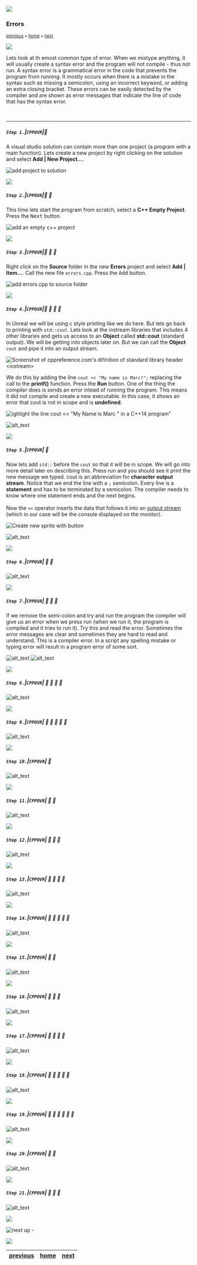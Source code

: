 ![](../images/line3.png)

### Errors

<sub>[previous](../hello-world/README.md#user-content-hello-world) • [home](../README.md#user-content-ue5-cpp-overview) • [next](../)</sub>

![](../images/line3.png)

Lets look at th emost common type of error.  When we mistype anything, it will usually create a syntax error and the program will not compile - thus not run. A syntax error is a grammatical error in the code that prevents the program from running. It mostly occurs when there is a mistake in the syntax such as missing a semicolon, using an incorrect keyword, or adding an extra closing bracket. These errors can be easily detected by the compiler and are shown as error messages that indicate the line of code that has the syntax error.

<br>

---

##### `Step 1.`\|`CPPOVR`|:small_blue_diamond:

A visual studio solution can contain more than one project (a program with a main function). Lets create a new project by right clicking on the solution and select **Add | New Project...**.

![add project to solution](images/newProject.png)

![](../images/line2.png)

##### `Step 2.`\|`CPPOVR`|:small_blue_diamond: :small_blue_diamond: 

This time lets start the program from scratch, select a **C++ Empty Project**.  Press the <kbd>Next</kbd> button.

![add an empty c++ project](images/AddEmptyProject.png)

![](../images/line2.png)

##### `Step 3.`\|`CPPOVR`|:small_blue_diamond: :small_blue_diamond: :small_blue_diamond:

Right click on the **Source** folder in the new **Errors** project and select **Add | Item...**.  Call the new file `errors.cpp`.  Press the <kbd>Add</kbd> button.

![add errors.cpp to source folder](images/addErrorscpp.png)

![](../images/line2.png)

##### `Step 4.`\|`CPPOVR`|:small_blue_diamond: :small_blue_diamond: :small_blue_diamond: :small_blue_diamond:

In Unreal we will be using c style printing like we do here.  But lets go back to printing with `std::cout`. Lets look at the iostream libraries that includes 4 other libraries and gets us access to an **Object** called **std::cout** (standard output). We will be getting into objects later on. But we can call the **Object** `cout` and pipe it into an output stream.

![Screenshot of cppreference.com's difinition of standard library header \<iostream\>](images/iostreamdefinition.jpg)

We do this by adding the line `cout << "My name is Marc!";` replacing the call to the **printf()** function.  Press the **Run** button.  One of the thing the compiler does is sends an error intead of running the program. This means it did not compile and create a new executable.  In this case, it shows an error that cout is not in scope and is **undefined**.

![ighlight the line cout <<  &quot;My Name is Marc &quot; in a C++14 program"](images/FirstCout.jpg)

![alt_text](images/.png)

![](../images/line2.png)

##### `Step 5.`\|`CPPOVR`| :small_orange_diamond:

Now lets add `std::` before the `cout` so that it will be in scope.  We will go into more detail later on describing this.  Press run and you should see it print the new message we typed. cout is an abbreviation for **character output stream**. Notice that we end the line with a `;` semicolon. Every line is a **statement** and has to be terminated by a semicolon. The compiler needs to know where one statement ends and the next begins.<br><br>Now the `<<` operator inserts the data that follows it into an [output stream](http://www.cplusplus.com/doc/tutorial/basic_io/) (which in our case will be the console displayed on the monitor).

![Create new sprite with button](images/stdcoutfix.jpg)

![alt_text](images/.png)

![](../images/line2.png)

##### `Step 6.`\|`CPPOVR`| :small_orange_diamond: :small_blue_diamond:

![alt_text](images/.png)

![](../images/line2.png)

##### `Step 7.`\|`CPPOVR`| :small_orange_diamond: :small_blue_diamond: :small_blue_diamond:
If we remove the semi-colon and try and run the program the compiler will give us an error when we press run (when we run it, the program is compiled and it tries to run it).  Try this and read the error.  Sometimes the error messages are clear and sometimes they are hard to read and understand. This is a compiler error.  In a script any spelling mistake or typing error will result in a program error of some sort.

![alt_text](images/NoSemicolonError.jpg)
![alt_text](images/.png)

![](../images/line2.png)

##### `Step 8.`\|`CPPOVR`| :small_orange_diamond: :small_blue_diamond: :small_blue_diamond: :small_blue_diamond:

![alt_text](images/.png)

![](../images/line2.png)

##### `Step 9.`\|`CPPOVR`| :small_orange_diamond: :small_blue_diamond: :small_blue_diamond: :small_blue_diamond: :small_blue_diamond:

![alt_text](images/.png)

![](../images/line2.png)

##### `Step 10.`\|`CPPOVR`| :large_blue_diamond:

![alt_text](images/.png)

![](../images/line2.png)

##### `Step 11.`\|`CPPOVR`| :large_blue_diamond: :small_blue_diamond: 

![alt_text](images/.png)

![](../images/line2.png)

##### `Step 12.`\|`CPPOVR`| :large_blue_diamond: :small_blue_diamond: :small_blue_diamond: 

![alt_text](images/.png)

![](../images/line2.png)

##### `Step 13.`\|`CPPOVR`| :large_blue_diamond: :small_blue_diamond: :small_blue_diamond:  :small_blue_diamond: 

![alt_text](images/.png)

![](../images/line2.png)

##### `Step 14.`\|`CPPOVR`| :large_blue_diamond: :small_blue_diamond: :small_blue_diamond: :small_blue_diamond:  :small_blue_diamond: 

![alt_text](images/.png)

![](../images/line2.png)

##### `Step 15.`\|`CPPOVR`| :large_blue_diamond: :small_orange_diamond: 

![alt_text](images/.png)

![](../images/line2.png)

##### `Step 16.`\|`CPPOVR`| :large_blue_diamond: :small_orange_diamond:   :small_blue_diamond: 

![alt_text](images/.png)

![](../images/line2.png)

##### `Step 17.`\|`CPPOVR`| :large_blue_diamond: :small_orange_diamond: :small_blue_diamond: :small_blue_diamond:

![alt_text](images/.png)

![](../images/line2.png)

##### `Step 18.`\|`CPPOVR`| :large_blue_diamond: :small_orange_diamond: :small_blue_diamond: :small_blue_diamond: :small_blue_diamond:

![alt_text](images/.png)

![](../images/line2.png)

##### `Step 19.`\|`CPPOVR`| :large_blue_diamond: :small_orange_diamond: :small_blue_diamond: :small_blue_diamond: :small_blue_diamond: :small_blue_diamond:

![alt_text](images/.png)

![](../images/line2.png)

##### `Step 20.`\|`CPPOVR`| :large_blue_diamond: :large_blue_diamond:

![alt_text](images/.png)

![](../images/line2.png)

##### `Step 21.`\|`CPPOVR`| :large_blue_diamond: :large_blue_diamond: :small_blue_diamond:

![alt_text](images/.png)

![](../images/line.png)

<!-- <img src="https://via.placeholder.com/1000x100/45D7CA/000000/?text=Next Up - ADD NEXT PAGE"> -->

![next up - ](images/banner.png)

![](../images/line.png)

| [previous](../hello-world/README.md#user-content-hello-world)| [home](../README.md#user-content-ue5-cpp-overview) | [next](../)|
|---|---|---|

